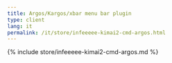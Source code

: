 ```yaml
---
title: Argos/Kargos/xbar menu bar plugin
type: client
lang: it
permalink: /it/store/infeeeee-kimai2-cmd-argos.html
---
```


{% include store/infeeeee-kimai2-cmd-argos.md %}
